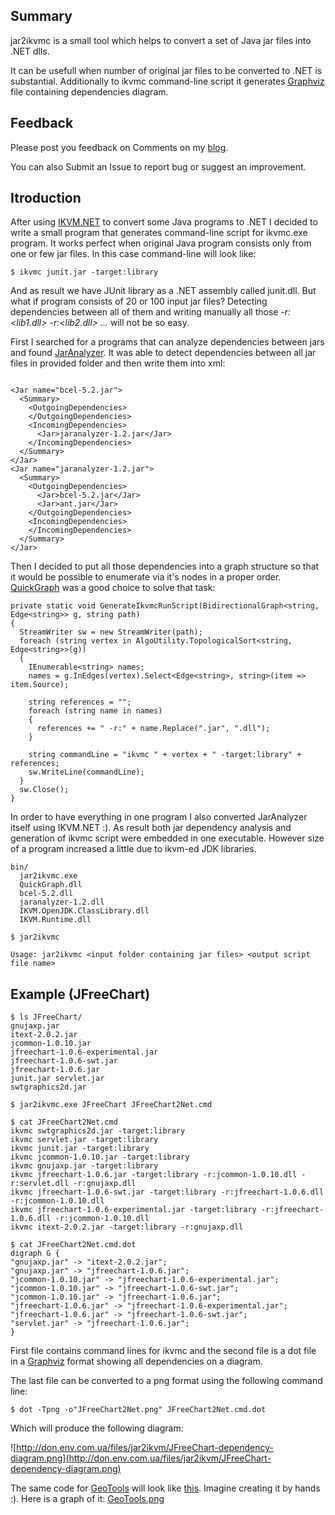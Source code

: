 ## Summary ##
jar2ikvmc is a small tool which helps to convert a set of Java jar files into .NET dlls.

It can be usefull when number of original jar files to be converted to .NET is substantial.
Additionally to ikvmc command-line script it generates [Graphviz](http://www.graphviz.org/) file containing dependencies diagram.

## Feedback ##

Please post you feedback on Comments on my [blog](http://don.env.com.ua).

You can also Submit an Issue to report bug or suggest an improvement.

## Itroduction ##

After using [IKVM.NET](http://www.ikvm.net/) to convert some Java programs to .NET I decided to write a small program that generates command-line script for ikvmc.exe program. It works perfect when original Java program consists only from one or few jar files. In this case command-line will look like:

` $ ikvmc junit.jar -target:library `

And as result we have JUnit library as a .NET assembly called junit.dll. But what if program consists of 20 or 100 input jar files? Detecting dependencies between all of them and writing manually all those _-r:<lib1.dll> -r:<lib2.dll> ..._ will not be so easy.

First I searched for a programs that can analyze dependencies between jars and found [JarAnalyzer](http://www.kirkk.com/main/Main/JarAnalyzer). It was able to detect dependencies between all jar files in provided folder and then write them into xml:

```

<Jar name="bcel-5.2.jar">
  <Summary>
    <OutgoingDependencies>
    </OutgoingDependencies>
    <IncomingDependencies>
      <Jar>jaranalyzer-1.2.jar</Jar>
    </IncomingDependencies>
  </Summary>
</Jar>
<Jar name="jaranalyzer-1.2.jar">
  <Summary>
    <OutgoingDependencies>
      <Jar>bcel-5.2.jar</Jar>
      <Jar>ant.jar</Jar>
    </OutgoingDependencies>
    <IncomingDependencies>
    </IncomingDependencies>
  </Summary>
</Jar>

```

Then I decided to put all those dependencies into a graph structure so that it would be possible to enumerate via it's nodes in a proper order. [QuickGraph](http://www.codeproject.com/cs/miscctrl/quickgraph.asp) was a good choice to solve that task:
```
private static void GenerateIkvmcRunScript(BidirectionalGraph<string, Edge<string>> g, string path)
{
  StreamWriter sw = new StreamWriter(path);
  foreach (string vertex in AlgoUtility.TopologicalSort<string, Edge<string>>(g))
  {
    IEnumerable<string> names;
    names = g.InEdges(vertex).Select<Edge<string>, string>(item => item.Source);

    string references = "";
    foreach (string name in names)
    {
      references += " -r:" + name.Replace(".jar", ".dll");
    }

    string commandLine = "ikvmc " + vertex + " -target:library" + references;
    sw.WriteLine(commandLine);
  }
  sw.Close();
}
```

In order to have everything in one program I also converted JarAnalyzer itself using IKVM.NET :). As result both jar dependency analysis and generation of ikvmc script were embedded in one executable. However size of a program increased a little due to ikvm-ed JDK libraries.

```
bin/
  jar2ikvmc.exe
  QuickGraph.dll
  bcel-5.2.dll
  jaranalyzer-1.2.dll
  IKVM.OpenJDK.ClassLibrary.dll
  IKVM.Runtime.dll

$ jar2ikvmc

Usage: jar2ikvmc <input folder containing jar files> <output script file name>
```

## Example (JFreeChart) ##
```
$ ls JFreeChart/
gnujaxp.jar
itext-2.0.2.jar
jcommon-1.0.10.jar
jfreechart-1.0.6-experimental.jar
jfreechart-1.0.6-swt.jar
jfreechart-1.0.6.jar
junit.jar servlet.jar
swtgraphics2d.jar

$ jar2ikvmc.exe JFreeChart JFreeChart2Net.cmd

$ cat JFreeChart2Net.cmd
ikvmc swtgraphics2d.jar -target:library
ikvmc servlet.jar -target:library
ikvmc junit.jar -target:library
ikvmc jcommon-1.0.10.jar -target:library
ikvmc gnujaxp.jar -target:library
ikvmc jfreechart-1.0.6.jar -target:library -r:jcommon-1.0.10.dll -r:servlet.dll -r:gnujaxp.dll
ikvmc jfreechart-1.0.6-swt.jar -target:library -r:jfreechart-1.0.6.dll -r:jcommon-1.0.10.dll
ikvmc jfreechart-1.0.6-experimental.jar -target:library -r:jfreechart-1.0.6.dll -r:jcommon-1.0.10.dll
ikvmc itext-2.0.2.jar -target:library -r:gnujaxp.dll

$ cat JFreeChart2Net.cmd.dot
digraph G {
"gnujaxp.jar" -> "itext-2.0.2.jar";
"gnujaxp.jar" -> "jfreechart-1.0.6.jar";
"jcommon-1.0.10.jar" -> "jfreechart-1.0.6-experimental.jar";
"jcommon-1.0.10.jar" -> "jfreechart-1.0.6-swt.jar";
"jcommon-1.0.10.jar" -> "jfreechart-1.0.6.jar";
"jfreechart-1.0.6.jar" -> "jfreechart-1.0.6-experimental.jar";
"jfreechart-1.0.6.jar" -> "jfreechart-1.0.6-swt.jar";
"servlet.jar" -> "jfreechart-1.0.6.jar";
}
```
First file contains command lines for ikvmc and the second file is a dot file in a [Graphviz](http://www.graphviz.org/) format showing all dependencies on a diagram.

The last file can be converted to a png format using the following command line:
```
$ dot -Tpng -o"JFreeChart2Net.png" JFreeChart2Net.cmd.dot
```
Which will produce the following diagram:

![http://don.env.com.ua/files/jar2ikvm/JFreeChart-dependency-diagram.png](http://don.env.com.ua/files/jar2ikvm/JFreeChart-dependency-diagram.png)

The same code for [GeoTools](http://www.geotools.org) will look like [this](http://don.env.com.ua/files/jar2ikvm/ikvmc_Geotools.txt). Imagine creating it by hands :). Here is a graph of it: [GeoTools.png](http://don.env.com.ua/files/jar2ikvm/GeoTools.png)
